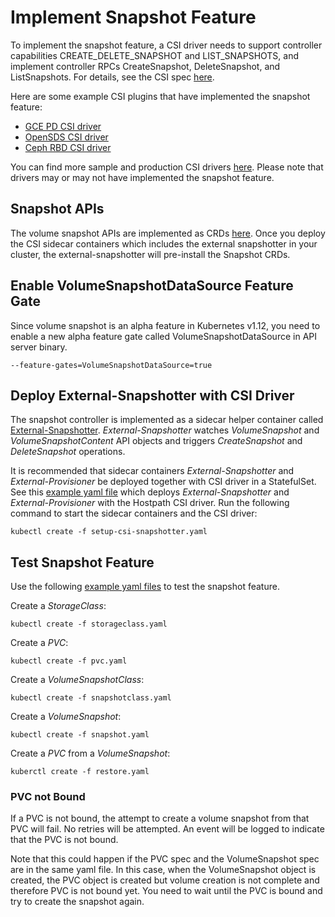 # Implement Snapshot Feature

To implement the snapshot feature, a CSI driver needs to support controller capabilities CREATE_DELETE_SNAPSHOT and LIST_SNAPSHOTS, and implement controller RPCs CreateSnapshot, DeleteSnapshot, and ListSnapshots. For details,  see the CSI spec [here](https://github.com/container-storage-interface/spec/blob/master/spec.md).

Here are some example CSI plugins that have implemented the snapshot feature:
* [GCE PD CSI driver](https://github.com/kubernetes-sigs/gcp-compute-persistent-disk-csi-driver)
* [OpenSDS CSI driver](https://github.com/opensds/nbp/tree/master/csi/server)
* [Ceph RBD CSI driver](https://github.com/ceph/ceph-csi/tree/master/pkg/rbd)

You can find more sample and production CSI drivers [here](https://kubernetes-csi.github.io/docs/Drivers.html). Please note that drivers may or may not have implemented the snapshot feature.

## Snapshot APIs

The volume snapshot APIs are implemented as CRDs [here](https://github.com/kubernetes-csi/external-snapshotter/tree/master/pkg/apis/volumesnapshot/v1alpha1). Once you deploy the CSI sidecar containers which includes the external snapshotter in your cluster, the external-snapshotter will pre-install the Snapshot CRDs.

## Enable VolumeSnapshotDataSource Feature Gate

Since volume snapshot is an alpha feature in Kubernetes v1.12, you need to enable a new alpha feature gate called VolumeSnapshotDataSource in API server binary.
```
--feature-gates=VolumeSnapshotDataSource=true
```

## Deploy External-Snapshotter with CSI Driver

The snapshot controller is implemented as a sidecar helper container called [External-Snapshotter](https://github.com/kubernetes-csi/external-snapshotter). _External-Snapshotter_ watches _VolumeSnapshot_ and _VolumeSnapshotContent_ API objects and triggers _CreateSnapshot_ and _DeleteSnapshot_ operations.

It is recommended that sidecar containers _External-Snapshotter_ and _External-Provisioner_ be deployed together with CSI driver in a StatefulSet. See this [example yaml file](https://github.com/kubernetes-csi/external-snapshotter/tree/master/deploy/kubernetes/setup-csi-snapshotter.yaml) which deploys _External-Snapshotter_ and _External-Provisioner_ with the Hostpath CSI driver. Run the following command to start the sidecar containers and the CSI driver:
```
kubectl create -f setup-csi-snapshotter.yaml
```

## Test Snapshot Feature

Use the following [example yaml files](https://github.com/kubernetes-csi/external-snapshotter/tree/master/examples/kubernetes) to test the snapshot feature.

Create a _StorageClass_:
```
kubectl create -f storageclass.yaml
```

Create a _PVC_:
```
kubectl create -f pvc.yaml
```

Create a _VolumeSnapshotClass_:
```
kubectl create -f snapshotclass.yaml
```

Create a _VolumeSnapshot_:
```
kubectl create -f snapshot.yaml
```

Create a _PVC_ from a _VolumeSnapshot_:
```
kuberctl create -f restore.yaml
```

### PVC not Bound

If a PVC is not bound, the attempt to create a volume snapshot from that PVC will fail. No retries will be attempted. An event will be logged to indicate that the PVC is not bound.

Note that this could happen if the PVC spec and the VolumeSnapshot spec are in the same yaml file. In this case, when the VolumeSnapshot object is created, the PVC object is created but volume creation is not complete and therefore PVC is not bound yet. You need to wait until the PVC is bound and try to create the snapshot again.
